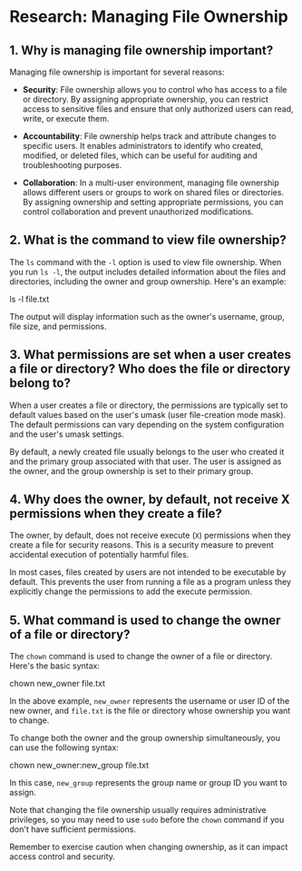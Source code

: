 # Research: Managing File Ownership

## 1. Why is managing file ownership important?

Managing file ownership is important for several reasons:

- **Security**: File ownership allows you to control who has access to a file or directory. By assigning appropriate ownership, you can restrict access to sensitive files and ensure that only authorized users can read, write, or execute them.

- **Accountability**: File ownership helps track and attribute changes to specific users. It enables administrators to identify who created, modified, or deleted files, which can be useful for auditing and troubleshooting purposes.

- **Collaboration**: In a multi-user environment, managing file ownership allows different users or groups to work on shared files or directories. By assigning ownership and setting appropriate permissions, you can control collaboration and prevent unauthorized modifications.

## 2. What is the command to view file ownership?

The `ls` command with the `-l` option is used to view file ownership. When you run `ls -l`, the output includes detailed information about the files and directories, including the owner and group ownership. Here's an example:

ls -l file.txt


The output will display information such as the owner's username, group, file size, and permissions.

## 3. What permissions are set when a user creates a file or directory? Who does the file or directory belong to?

When a user creates a file or directory, the permissions are typically set to default values based on the user's umask (user file-creation mode mask). The default permissions can vary depending on the system configuration and the user's umask settings.

By default, a newly created file usually belongs to the user who created it and the primary group associated with that user. The user is assigned as the owner, and the group ownership is set to their primary group.

## 4. Why does the owner, by default, not receive X permissions when they create a file?

The owner, by default, does not receive execute (`X`) permissions when they create a file for security reasons. This is a security measure to prevent accidental execution of potentially harmful files.

In most cases, files created by users are not intended to be executable by default. This prevents the user from running a file as a program unless they explicitly change the permissions to add the execute permission.

## 5. What command is used to change the owner of a file or directory?

The `chown` command is used to change the owner of a file or directory. Here's the basic syntax:

chown new_owner file.txt


In the above example, `new_owner` represents the username or user ID of the new owner, and `file.txt` is the file or directory whose ownership you want to change.

To change both the owner and the group ownership simultaneously, you can use the following syntax:

chown new_owner:new_group file.txt


In this case, `new_group` represents the group name or group ID you want to assign.

Note that changing the file ownership usually requires administrative privileges, so you may need to use `sudo` before the `chown` command if you don't have sufficient permissions.

Remember to exercise caution when changing ownership, as it can impact access control and security.
